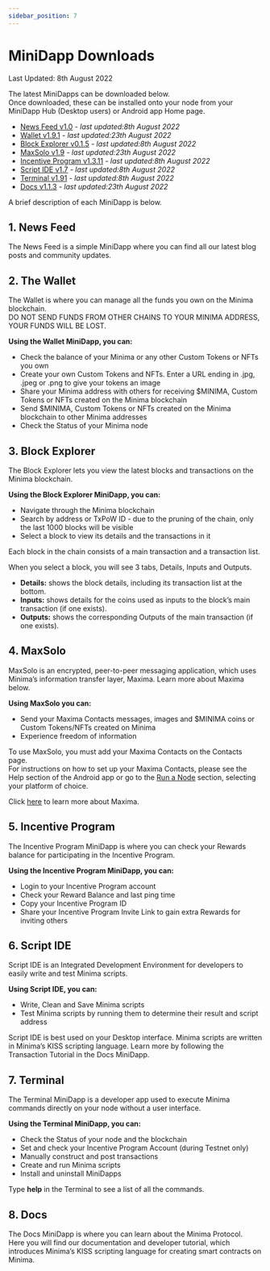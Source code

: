 ```yaml
---
sidebar_position: 7
---
```


# MiniDapp Downloads

Last Updated: 8th August 2022

The latest MiniDapps can be downloaded below. <br/>
Once downloaded, these can be installed onto your node from your MiniDapp Hub (Desktop users) or Android app Home page. 

- [News Feed v1.0](https://github.com/minima-global/Minima/blob/master/mds/store/files/news-1.0.mds.zip?raw=true) *- last updated:8th August 2022*
- [Wallet v1.9.1](https://github.com/minima-global/minimaapk/blob/main/app/src/main/assets/wallet_1.9.1.mds.zip?raw=true) *- last updated:23th August 2022*
- [Block Explorer v0.1.5](https://github.com/minima-global/Minima/blob/master/mds/store/files/block-0.1.5.mds.zip?raw=true) *- last updated:8th August 2022*
- [MaxSolo v1.9](https://github.com/minima-global/minimaapk/blob/main/app/src/main/assets/maxsolo_1.9.mds.zip?raw=true) *- last updated:23th August 2022*
- [Incentive Program v1.3.11](https://github.com/minima-global/Minima/blob/master/mds/store/files/ic/ic_1.3.11.mds.zip?raw=true) *- last updated:8th August 2022*
- [Script IDE v1.7](https://github.com/minima-global/Minima/blob/master/mds/store/files/scriptide-1.7.mds.zip?raw=true) *- last updated:8th August 2022*
- [Terminal v1.91](https://github.com/minima-global/Minima/blob/master/mds/store/files/terminal-1.91.mds.zip?raw=true) *- last updated:8th August 2022*
- [Docs v1.1.3](https://github.com/minima-global/minimaapk/blob/main/app/src/main/assets/docs_1.1.3.mds.zip?raw=true) *- last updated:23th August 2022*


A brief description of each MiniDapp is below.

## 1. News Feed
The News Feed is a simple MiniDapp where you can find all our latest blog posts and community updates. 

## 2. The Wallet 
The Wallet is where you can manage all the funds you own on the Minima blockchain.<br/>
DO NOT SEND FUNDS FROM OTHER CHAINS TO YOUR MINIMA ADDRESS, YOUR FUNDS WILL BE LOST.

**Using the Wallet MiniDapp, you can:**
- Check the balance of your Minima or any other Custom Tokens or NFTs you own 
- Create your own Custom Tokens and NFTs. Enter a URL ending in .jpg, .jpeg or .png to give your tokens an image
- Share your Minima address with others for receiving $MINIMA, Custom Tokens or NFTs created on the Minima blockchain
- Send $MINIMA, Custom Tokens or NFTs created on the Minima blockchain to other Minima addresses
- Check the Status of your Minima node

## 3. Block Explorer
The Block Explorer lets you view the latest blocks and transactions on the Minima blockchain.

**Using the Block Explorer MiniDapp, you can:**
- Navigate through the Minima blockchain
- Search by address or TxPoW ID - due to the pruning of the chain, only the last 1000 blocks will be visible
- Select a block to view its details and the transactions in it

Each block in the chain consists of a main transaction and a transaction list. 

When you select a block, you will see 3 tabs, Details, Inputs and Outputs. 
- **Details:** shows the block details, including its transaction list at the bottom.
- **Inputs:** shows details for the coins used as inputs to the block’s main transaction (if one exists). 
- **Outputs:** shows the corresponding Outputs of the main transaction (if one exists).

## 4. MaxSolo

MaxSolo is an encrypted, peer-to-peer messaging application, which uses Minima’s information transfer layer, Maxima. Learn more about Maxima below.
	
**Using MaxSolo you can:**
- Send your Maxima Contacts messages, images and $MINIMA coins or Custom Tokens/NFTs created on Minima 
- Experience freedom of information

To use MaxSolo, you must add your Maxima Contacts on the Contacts page.<br/>
For instructions on how to set up your Maxima Contacts, please see the Help section of the Android app or go to the [Run a Node](/docs/runanode/get_started_in_3_steps) section, selecting your platform of choice.

Click [here](/docs/learn/maxima/maximaintro) to learn more about Maxima.

## 5. Incentive Program
The Incentive Program MiniDapp is where you can check your Rewards balance for participating in the Incentive Program.
 
**Using the Incentive Program MiniDapp, you can:**
- Login to your Incentive Program account
- Check your Reward Balance and last ping time
- Copy your Incentive Program ID 
- Share your Incentive Program Invite Link to gain extra Rewards for inviting others

## 6. Script IDE
Script IDE is an Integrated Development Environment for developers to easily write and test Minima scripts.

**Using Script IDE, you can:**
- Write, Clean and Save Minima scripts
- Test Minima scripts by running them to determine their result and script address

Script IDE is best used on your Desktop interface. Minima scripts are written in Minima’s KISS scripting language. Learn more by following the Transaction Tutorial in the Docs MiniDapp.

## 7. Terminal
The Terminal MiniDapp is a developer app used to execute Minima commands directly on your node without a user interface. 

**Using the Terminal MiniDapp, you can:**
- Check the Status of your node and the blockchain
- Set and check your Incentive Program Account (during Testnet only)
- Manually construct and post transactions
- Create and run Minima scripts
- Install and uninstall MiniDapps

Type **help** in the Terminal to see a list of all the commands. 

## 8. Docs
The Docs MiniDapp is where you can learn about the Minima Protocol. <br/>
Here you will find our documentation and developer tutorial, which introduces Minima’s KISS scripting language for creating smart contracts on Minima.